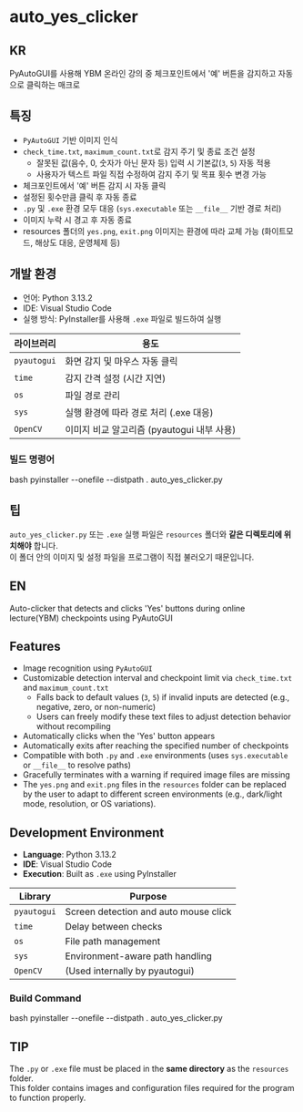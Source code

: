# auto_yes_clicker

## KR

PyAutoGUI를 사용해 YBM 온라인 강의 중 체크포인트에서 '예' 버튼을 감지하고 자동으로 클릭하는 매크로

## 특징

- `PyAutoGUI` 기반 이미지 인식
- `check_time.txt`, `maximum_count.txt`로 감지 주기 및 종료 조건 설정
  - 잘못된 값(음수, 0, 숫자가 아닌 문자 등) 입력 시 기본값(`3`, `5`) 자동 적용
  - 사용자가 텍스트 파일 직접 수정하여 감지 주기 및 목표 횟수 변경 가능
- 체크포인트에서 '예' 버튼 감지 시 자동 클릭
- 설정된 횟수만큼 클릭 후 자동 종료
- `.py` 및 `.exe` 환경 모두 대응 (`sys.executable` 또는 `__file__` 기반 경로 처리)
- 이미지 누락 시 경고 후 자동 종료
- resources 폴더의 `yes.png`, `exit.png` 이미지는 환경에 따라 교체 가능 (화이트모드, 해상도 대응, 운영체제 등)

## 개발 환경

- 언어: Python 3.13.2
- IDE: Visual Studio Code
- 실행 방식: PyInstaller를 사용해 `.exe` 파일로 빌드하여 실행

| 라이브러리  | 용도                                     |
|-------------|------------------------------------------|
| `pyautogui` | 화면 감지 및 마우스 자동 클릭              |
| `time`      | 감지 간격 설정 (시간 지연)                 |
| `os`        | 파일 경로 관리                            |
| `sys`       | 실행 환경에 따라 경로 처리 (.exe 대응)     |
| `OpenCV`    | 이미지 비교 알고리즘 (pyautogui 내부 사용) |

### 빌드 명령어
bash
pyinstaller --onefile --distpath . auto_yes_clicker.py

## 팁

`auto_yes_clicker.py` 또는 `.exe` 실행 파일은 `resources` 폴더와 **같은 디렉토리에 위치해야** 합니다.  
이 폴더 안의 이미지 및 설정 파일을 프로그램이 직접 불러오기 때문입니다.

## EN

Auto-clicker that detects and clicks 'Yes' buttons during online lecture(YBM) checkpoints using PyAutoGUI

## Features

- Image recognition using `PyAutoGUI`
- Customizable detection interval and checkpoint limit via `check_time.txt` and `maximum_count.txt`
  - Falls back to default values (`3`, `5`) if invalid inputs are detected (e.g., negative, zero, or non-numeric)
  - Users can freely modify these text files to adjust detection behavior without recompiling
- Automatically clicks when the 'Yes' button appears
- Automatically exits after reaching the specified number of checkpoints
- Compatible with both `.py` and `.exe` environments (uses `sys.executable` or `__file__` to resolve paths)
- Gracefully terminates with a warning if required image files are missing
- The `yes.png` and `exit.png` files in the `resources` folder can be replaced by the user to adapt to different screen environments (e.g., dark/light mode, resolution, or OS variations).

## Development Environment

- **Language**: Python 3.13.2  
- **IDE**: Visual Studio Code  
- **Execution**: Built as `.exe` using PyInstaller

| Library     | Purpose                                |
|-------------|----------------------------------------|
| `pyautogui` | Screen detection and auto mouse click  |
| `time`      | Delay between checks                   |
| `os`        | File path management                   |
| `sys`       | Environment-aware path handling        |
| `OpenCV`    | (Used internally by pyautogui)         |

### Build Command
bash
pyinstaller --onefile --distpath . auto_yes_clicker.py

## TIP

The `.py` or `.exe` file must be placed in the **same directory** as the `resources` folder.  
This folder contains images and configuration files required for the program to function properly.
